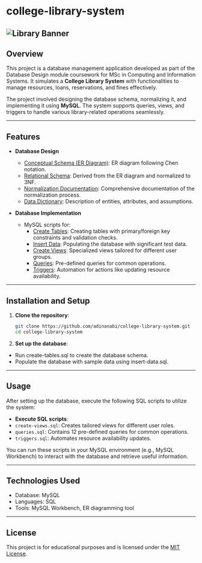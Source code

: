 # college-library-system
![Library Banner](https://images.pexels.com/photos/2041540/pexels-photo-2041540.jpeg?auto=compress&cs=tinysrgb&w=1260&h=750&dpr=2)  
---
## Overview

This project is a database management application developed as part of the Database Design module coursework for MSc in Computing and Information Systems. It simulates a **College Library System** with functionalities to manage resources, loans, reservations, and fines effectively.

The project involved designing the database schema, normalizing it, and implementing it using **MySQL**. The system supports queries, views, and triggers to handle various library-related operations seamlessly.

---
## Features
- **Database Design**
  - [Conceptual Schema (ER Diagram)](./database-design/er-diagram.png): ER diagram following Chen notation.
  - [Relational Schema](./database-design/relational-schema.pdf): Derived from the ER diagram and normalized to 3NF.
  - [Normalization Documentation](./database-design/normalisation.pdf): Comprehensive documentation of the normalization process.
  - [Data Dictionary](./database-design/data-dictionary.pdf): Description of entities, attributes, and assumptions.

- **Database Implementation**
  - MySQL scripts for:
    - [Create Tables](./sql-scripts/create-tables.sql): Creating tables with primary/foreign key constraints and validation checks.
    - [Insert Data](./sql-scripts/insert-data.sql): Populating the database with significant test data.
    - [Create Views](./sql-scripts/create-views.sql): Specialized views tailored for different user groups.
    - [Queries](./sql-scripts/queries.sql): Pre-defined queries for common operations.
    - [Triggers](./sql-scripts/triggers.sql): Automation for actions like updating resource availability.
---
## Installation and Setup

1. **Clone the repository**:
   ```bash
   git clone https://github.com/adinanabi/college-library-system.git
   cd college-library-system
2. **Set up the database**:
  - Run create-tables.sql to create the database schema.
  - Populate the database with sample data using insert-data.sql.
---
## Usage

After setting up the database, execute the following SQL scripts to utilize the system:

- **Execute SQL scripts**:
- `create-views.sql`: Creates tailored views for different user roles.
- `queries.sql`: Contains 12 pre-defined queries for common operations.
- `triggers.sql`: Automates resource availability updates.

You can run these scripts in your MySQL environment (e.g., MySQL Workbench) to interact with the database and retrieve useful information.


---
## Technologies Used
- Database: MySQL
- Languages: SQL
- Tools: MySQL Workbench, ER diagramming tool

---
## License
This project is for educational purposes and is licensed under the [MIT License](./LICENSE).
